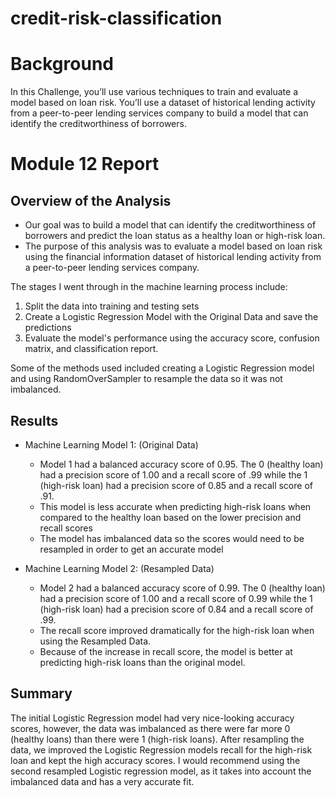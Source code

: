 # credit-risk-classification
# Background
In this Challenge, you’ll use various techniques to train and evaluate a model based on loan risk. You’ll use a dataset of historical lending activity from a peer-to-peer lending services company to build a model that can identify the creditworthiness of borrowers.

# Module 12 Report
## Overview of the Analysis

- Our goal was to build a model that can identify the creditworthiness of borrowers and predict the loan status as a healthy loan or high-risk loan. 
- The purpose of this analysis was to evaluate a model based on loan risk using the financial information dataset of historical lending activity from a peer-to-peer lending services company. 

The stages I went through in the machine learning process include:
1. Split the data into training and testing sets
2. Create a Logistic Regression Model with the Original Data and save the predictions
3. Evaluate the model's performance using the accuracy score, confusion matrix, and classification report.

Some of the methods used included creating a Logistic Regression model and using RandomOverSampler to resample the data so it was not imbalanced.

## Results

* Machine Learning Model 1: (Original Data)
  * Model 1 had a balanced accuracy score of 0.95. The 0 (healthy loan) had a precision score of 1.00 and a recall score of .99 while the 1 (high-risk loan) had a precision score of 0.85 and a recall score of .91.
  * This model is less accurate when predicting high-risk loans when compared to the healthy loan based on the lower precision and recall scores
  * The model has imbalanced data so the scores would need to be resampled in order to get an accurate model



* Machine Learning Model 2: (Resampled Data)
  * Model 2 had a balanced accuracy score of 0.99. The 0 (healthy loan) had a precision score of 1.00 and a recall score of 0.99 while the 1 (high-risk loan) had a precision score of 0.84 and a recall score of .99.
  * The recall score improved dramatically for the high-risk loan when using the Resampled Data.
  * Because of the increase in recall score, the model is better at predicting high-risk loans than the original model.

## Summary

The initial Logistic Regression model had very nice-looking accuracy scores, however, the data was imbalanced as there were far more 0 (healthy loans) than there were 1 (high-risk loans). After resampling the data, we improved the Logistic Regression models recall for the high-risk loan and kept the high accuracy scores. I would recommend using the second resampled Logistic regression model, as it takes into account the imbalanced data and has a very accurate fit.
